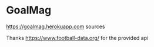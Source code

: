 # GoalMag
https://goalmag.herokuapp.com sources

Thanks https://www.football-data.org/ for the provided api
